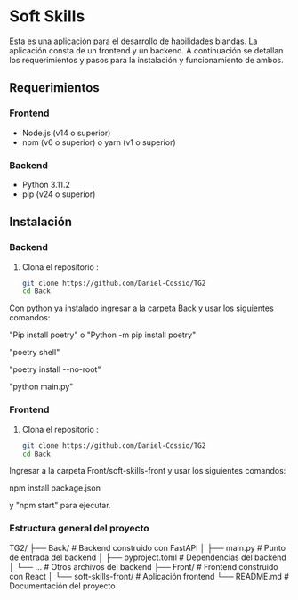 # Soft Skills

Esta es una aplicación para el desarrollo de habilidades blandas. La aplicación consta de un frontend y un backend. A continuación se detallan los requerimientos y pasos para la instalación y funcionamiento de ambos.

## Requerimientos

### Frontend

- Node.js (v14 o superior)
- npm (v6 o superior) o yarn (v1 o superior)

### Backend

- Python 3.11.2
- pip (v24 o superior)

## Instalación

### Backend

1. Clona el repositorio :
   ```bash
   git clone https://github.com/Daniel-Cossio/TG2
   cd Back
   ```

Con python ya instalado ingresar a la carpeta Back y usar los siguientes comandos:

"Pip install poetry" o "Python -m pip install poetry"

"poetry shell"

"poetry install --no-root"

"python main.py"

### Frontend

1. Clona el repositorio :
   ```bash
   git clone https://github.com/Daniel-Cossio/TG2
   cd Back
   ```

Ingresar a la carpeta Front/soft-skills-front y usar los siguientes comandos:

npm install package.json

y "npm start" para ejecutar.

### Estructura general del proyecto

TG2/
├── Back/ # Backend construido con FastAPI
│ ├── main.py # Punto de entrada del backend
│ ├── pyproject.toml # Dependencias del backend
│ └── ... # Otros archivos del backend
├── Front/ # Frontend construido con React
│ └── soft-skills-front/ # Aplicación frontend
└── README.md # Documentación del proyecto

